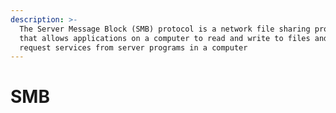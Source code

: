 ```yaml
---
description: >-
  The Server Message Block (SMB) protocol is a network file sharing protocol
  that allows applications on a computer to read and write to files and to
  request services from server programs in a computer
---
```


# SMB

